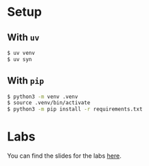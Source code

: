# Setup
## With `uv`

```bash
$ uv venv
$ uv syn
```

## With `pip`

```bash
$ python3 -m venv .venv
$ source .venv/bin/activate
$ python3 -m pip install -r requirements.txt
```

# Labs

You can find the slides for the labs [here](https://dboyliao.github.io/Sciwork_Conf_2024/).
